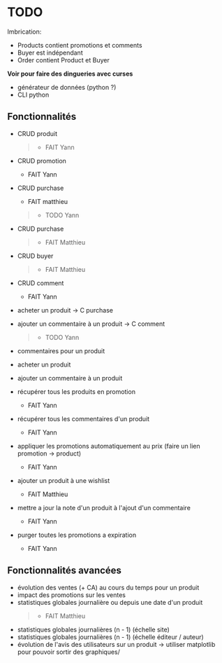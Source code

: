 # TODO

Imbrication:
- Products contient promotions et comments
- Buyer est indépendant
- Order contient Product et Buyer

**Voir pour faire des dingueries avec curses**

* générateur de données (python ?)
* CLI python

## Fonctionnalités


* CRUD produit
  > * FAIT Yann
* CRUD promotion
  * FAIT Yann
* CRUD purchase
  * FAIT matthieu
  > * TODO Yann
* CRUD purchase
  > * FAIT Matthieu

* CRUD buyer
  > * FAIT Matthieu
* CRUD comment
  * FAIT Yann
* acheter un produit -> C purchase
* ajouter un commentaire à un produit -> C comment
  > * TODO Yann


* commentaires pour un produit
* acheter un produit
* ajouter un commentaire à un produit
* récupérer tous les produits en promotion
  * FAIT Yann
* récupérer tous les commentaires d'un produit
  * FAIT Yann
* appliquer les promotions automatiquement au prix (faire un lien promotion -> product)
  * FAIT Yann
* ajouter un produit à une wishlist
  * FAIT Matthieu
* mettre a jour la note d'un produit à l'ajout d'un commentaire
  * FAIT Yann
* purger toutes les promotions a expiration
  * FAIT Yann

## Fonctionnalités avancées

* évolution des ventes (+ CA) au cours du temps pour un produit
* impact des promotions sur les ventes
* statistiques globales journalière ou depuis une date d'un produit
  > * FAIT Matthieu
* statistiques globales journalières (n - 1) (échelle site)
* statistiques globales journalières (n - 1) (échelle éditeur / auteur)
* évolution de l'avis des utilisateurs sur un produit
-> utiliser matplotlib pour pouvoir sortir des graphiques/ 